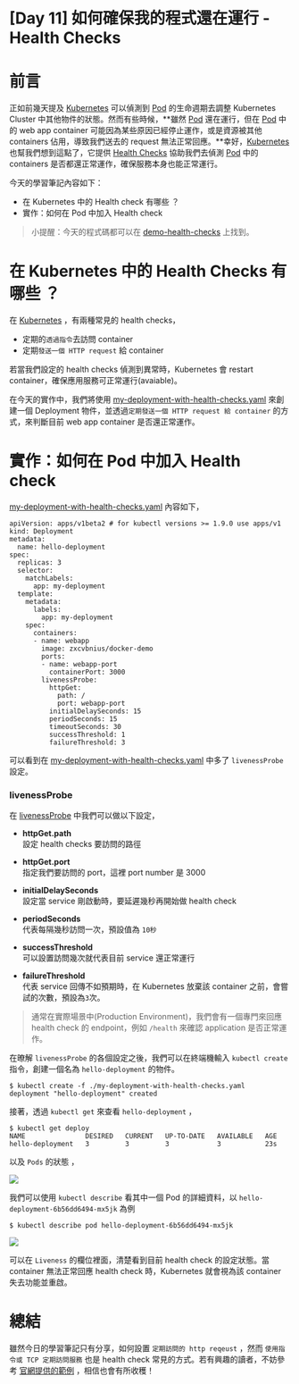 # [Day 11] 如何確保我的程式還在運行 - Health Checks

# 前言
正如前幾天提及 [Kubernetes](https://kubernetes.io) 可以偵測到 [Pod](https://kubernetes.io/docs/concepts/workloads/pods/pod/) 的生命週期去調整 Kubernetes Cluster 中其他物件的狀態。然而有些時候，**雖然 [Pod](https://kubernetes.io/docs/concepts/workloads/pods/pod/) 還在運行，但在 [Pod](https://kubernetes.io/docs/concepts/workloads/pods/pod/) 中的 web app container 可能因為某些原因已經停止運作，或是資源被其他 containers 佔用，導致我們送去的 request 無法正常回應。**幸好，[Kubernetes](https://kubernetes.io) 也幫我們想到這點了，它提供 [Health Checks](https://kubernetes.io/docs/tasks/configure-pod-container/configure-liveness-readiness-probes/) 協助我們去偵測 [Pod](https://kubernetes.io/docs/concepts/workloads/pods/pod/) 中的 containers 是否都還正常運作，確保服務本身也能正常運行。

今天的學習筆記內容如下：

- 在 Kubernetes 中的 Health check 有哪些 ？
- 實作：如何在 Pod 中加入 Health check

> 小提醒：今天的程式碼都可以在 [demo-health-checks](https://github.com/zxcvbnius/k8s-30-day-sharing/tree/master/Day11/demo-health-checks) 上找到。



# 在 Kubernetes 中的 Health Checks 有哪些 ？

在 [Kubernetes](https://kubernetes.io) ，有兩種常見的 health checks，

- 定期的`透過指令`去訪問 container
- 定期`發送一個 HTTP request` 給 container

若當我們設定的 health checks 偵測到異常時，Kubernetes 會 restart container，確保應用服務可正常運行(avaiable)。

在今天的實作中，我們將使用 [my-deployment-with-health-checks.yaml](https://github.com/zxcvbnius/k8s-30-day-sharing/blob/master/Day11/demo-health-checks/my-deployment-with-health-checks.yaml)  來創建一個 Deployment 物件，並透過`定期發送一個 HTTP request 給 container` 的方式，來判斷目前 web app container 是否還正常運作。

# 實作：如何在 Pod 中加入 Health check

[my-deployment-with-health-checks.yaml](https://github.com/zxcvbnius/k8s-30-day-sharing/blob/master/Day11/demo-health-checks/my-deployment-with-health-checks.yaml) 內容如下，

```
apiVersion: apps/v1beta2 # for kubectl versions >= 1.9.0 use apps/v1
kind: Deployment
metadata:
  name: hello-deployment
spec:
  replicas: 3
  selector:
    matchLabels:
      app: my-deployment
  template:
    metadata:
      labels:
        app: my-deployment
    spec:
      containers:
      - name: webapp
        image: zxcvbnius/docker-demo
        ports:
        - name: webapp-port
          containerPort: 3000
        livenessProbe:
          httpGet:
            path: /
            port: webapp-port
          initialDelaySeconds: 15
          periodSeconds: 15
          timeoutSeconds: 30  
          successThreshold: 1
          failureThreshold: 3
```


可以看到在  [my-deployment-with-health-checks.yaml](https://github.com/zxcvbnius/k8s-30-day-sharing/blob/master/Day11/demo-health-checks/my-deployment-with-health-checks.yaml) 中多了 `livenessProbe` 設定。

### livenessProbe
在 [livenessProbe](https://kubernetes.io/docs/tasks/configure-pod-container/configure-liveness-readiness-probes/) 中我們可以做以下設定，

- **httpGet.path**   
  設定  health checks 要訪問的路徑

- **httpGet.port**  
  指定我們要訪問的 port，這裡 port number 是 3000

- **initialDelaySeconds**    
  設定當 service 剛啟動時，要延遲幾秒再開始做 health check

- **periodSeconds**     
  代表每隔幾秒訪問一次，預設值為 `10秒`

- **successThreshold**    
  可以設置訪問幾次就代表目前 service 還正常運行

- **failureThreshold**    
  代表 service 回傳不如預期時，在 Kubernetes 放棄該 container 之前，會嘗試的次數，預設為`3`次。


> 通常在實際場景中(Production Environment)，我們會有一個專門來回應 health check 的 endpoint，例如 `/health` 來確認 application 是否正常運作。

在暸解 `livenessProbe` 的各個設定之後，我們可以在終端機輸入 `kubectl create` 指令，創建一個名為 `hello-deployment` 的物件。

```
$ kubectl create -f ./my-deployment-with-health-checks.yaml
deployment "hello-deployment" created
```

接著，透過 `kubectl get` 來查看 `hello-deployment` ，

```
$ kubectl get deploy
NAME               DESIRED   CURRENT   UP-TO-DATE   AVAILABLE   AGE
hello-deployment   3         3         3            3           23s
```

以及 `Pods` 的狀態 ，

![](https://raw.githubusercontent.com/zxcvbnius/k8s-30-day-sharing/master/Day11/kubectl-get-hello-deployment-pods.png?raw=true)

我們可以使用 `kubectl describe` 看其中一個 Pod 的詳細資料，以 `hello-deployment-6b56dd6494-mx5jk` 為例


```
$ kubectl describe pod hello-deployment-6b56dd6494-mx5jk
```


![](https://raw.githubusercontent.com/zxcvbnius/k8s-30-day-sharing/master/Day11/kubectl-describe-pod.png?raw=true)


可以在 `Liveness` 的欄位裡面，清楚看到目前 health check 的設定狀態。當 container 無法正常回應 health check 時，Kubernetes 就會視為該 container 失去功能並重啟。

# 總結
雖然今日的學習筆記只有分享，如何設置 `定期訪問的 http reqeust` ，然而 `使用指令或 TCP 定期訪問服務` 也是 health check 常見的方式。若有興趣的讀者，不妨參考 [官網提供的範例](https://kubernetes.io/docs/tasks/configure-pod-container/configure-liveness-readiness-probes/) ，相信也會有所收穫！
